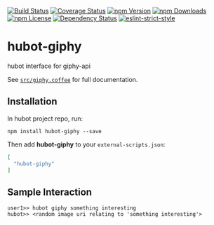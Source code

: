 [![Build Status](https://img.shields.io/travis/patsissons/hubot-giphy.svg?branch=develop)](https://travis-ci.org/patsissons/hubot-giphy)
[![Coverage Status](https://img.shields.io/coveralls/patsissons/hubot-giphy.svg?branch=develop)](https://coveralls.io/github/patsissons/hubot-giphy?branch=develop)
[![npm Version](https://img.shields.io/npm/v/hubot-giphy.svg)](https://www.npmjs.com/package/hubot-giphy)
[![npm Downloads](https://img.shields.io/npm/dt/hubot-giphy.svg)](https://www.npmjs.com/package/hubot-giphy)
[![npm License](https://img.shields.io/npm/l/hubot-giphy.svg)](https://www.npmjs.com/package/hubot-giphy)
[![Dependency Status](https://img.shields.io/versioneye/d/nodejs/hubot-giphy.svg)](https://www.versioneye.com/nodejs/hubot-giphy)
[![eslint-strict-style](https://img.shields.io/badge/code%20style-strict-117D6B.svg)](https://github.com/keithamus/eslint-config-strict)

# hubot-giphy

hubot interface for giphy-api

See [`src/giphy.coffee`](src/giphy.coffee) for full documentation.

## Installation

In hubot project repo, run:

`npm install hubot-giphy --save`

Then add **hubot-giphy** to your `external-scripts.json`:

```json
[
  "hubot-giphy"
]
```

## Sample Interaction

```
user1>> hubot giphy something interesting
hubot>> <random image uri relating to 'something interesting'>
```
